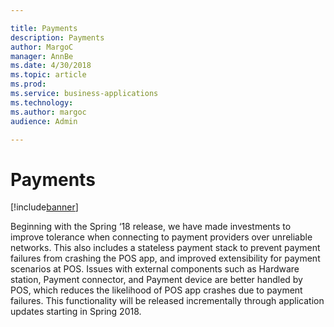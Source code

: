 ```yaml
---

title: Payments
description: Payments
author: MargoC
manager: AnnBe
ms.date: 4/30/2018
ms.topic: article
ms.prod: 
ms.service: business-applications
ms.technology: 
ms.author: margoc
audience: Admin

---
```

#  Payments




[!include[banner](../../../includes/banner.md)]

Beginning with the Spring ‘18 release, we have made investments to improve
tolerance when connecting to payment providers over unreliable networks. This
also includes a stateless payment stack to prevent payment failures from
crashing the POS app, and improved extensibility for payment scenarios at POS.
Issues with external components such as Hardware station, Payment connector, and
Payment device are better handled by POS, which reduces the likelihood of POS
app crashes due to payment failures. This functionality will be released
incrementally through application updates starting in Spring 2018.
